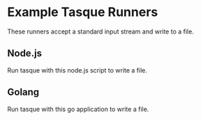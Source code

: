 # Example Tasque Runners

These runners accept a standard input stream and write to a file.

## Node.js

Run tasque with this node.js script to write a file.

## Golang

Run tasque with this go application to write a file.
